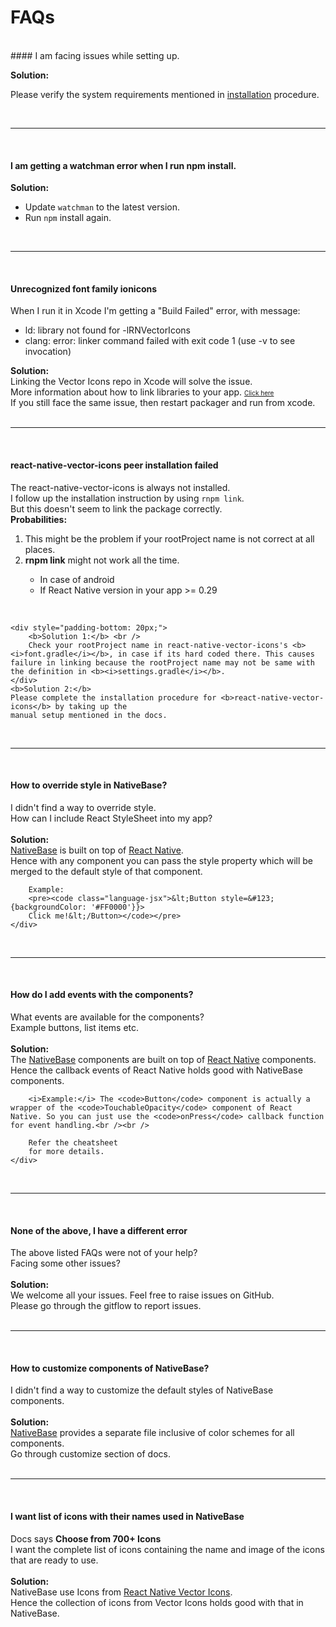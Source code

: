 # FAQs

<br />
<a id="installation-failed"></a>
#### I am facing issues while setting up.

<b>Solution:</b>

Please verify the system requirements mentioned in [installation](/docs/GetStarted.md) procedure.

<br />
<hr>
<br />

<a id="watchman-error"></a>
#### I am getting a watchman error when I run npm install.

<b>Solution:</b>

<ul>
  <li> Update <code>watchman</code> to the latest version. </li>
  <li> Run <code>npm</code> install again. </li>
</ul>

<br />
<hr>
<br />

<a id="unrecognized-font"></a>
#### Unrecognized font family ionicons

<div class="panel-body">
    When I run it in Xcode I'm getting a "Build Failed" error, with message:
    <ul>
        <li>
            ld: library not found for -lRNVectorIcons
        </li>
        <li>
            clang: error: linker command failed with exit code 1 (use -v to see invocation)
        </li>
    </ul>
</div>
<div class="panel-footer">
    <b>Solution:</b> <br />
    Linking the Vector Icons repo in Xcode will solve the issue.<br />
    More information about how to link libraries to your app.
    <font size="1">
        <a href="http://facebook.github.io/react-native/docs/linking-libraries-ios.html#content">
            Click here
        </a>
    </font><br />
    If you still face the same issue, then restart packager and run from xcode.
</div>

<br />
<hr>
<br />

<a id="icons-peer-installation-failed"></a>
#### react-native-vector-icons peer installation failed

<div class="panel-body">
    The react-native-vector-icons is always not installed.<br />
    I follow up the installation instruction by using <code>rnpm link</code>.<br />
    But this doesn't seem to link the package correctly.
</div>
<div class="panel-footer">
    <b>Probabilities:</b><br />
    <ol>
        <li>This might be the problem if your rootProject name is not correct at all places.</li>
        <li><b>rnpm link</b> might not work all the time.</li>
        <ul>
            <li>In case of android</li>
            <li>If React Native version in your app >= 0.29</li>
        </ul>
    </ol><br />

    <div style="padding-bottom: 20px;">
        <b>Solution 1:</b> <br />
        Check your rootProject name in react-native-vector-icons's <b><i>font.gradle</i></b>, in case if its hard coded there. This causes failure in linking because the rootProject name may not be same with the definition in <b><i>settings.gradle</i></b>.
    </div>
    <b>Solution 2:</b>
    Please complete the installation procedure for <b>react-native-vector-icons</b> by taking up the
    manual setup mentioned in the docs.
</div>

<br />
<hr>
<br />

<a id="override-style"></a>
#### How to override style in NativeBase?

<div id="faq-5" class="panel-collapse collapse">
    <div class="panel-body">
        I didn't find a way to override style. <br />
        How can I include React StyleSheet into my app?
    </div>
    <br />
    <div class="panel-footer">
        <b> Solution: </b><br />
        <a href="https://nativebase.io/">NativeBase</a> is built on top of <a href="https://facebook.github.io/react-native/">React Native</a>.<br />
        Hence with any component you can pass the style property which will be merged to the default style of that component.<br />

        Example:
        <pre><code class="language-jsx">&lt;Button style=&#123;{backgroundColor: '#FF0000'}}>
        Click me!&lt;/Button></code></pre>
    </div>
</div>

<br />
<hr>
<br />

<a id="add-events"></a>
#### How do I add events with the components?

<div id="faq-6" class="panel-collapse collapse">
    <div class="panel-body">
        What events are available for the components?<br />
        Example buttons, list items etc.
    </div>
    <br />
    <div class="panel-footer">
        <b>Solution:</b> <br />
        The <a href="https://nativebase.io/">NativeBase</a> components are built on top of <a href="https://facebook.github.io/react-native/">React Native</a> components. Hence the callback events of React Native holds good with NativeBase components. <br />

        <i>Example:</i> The <code>Button</code> component is actually a wrapper of the <code>TouchableOpacity</code> component of React Native. So you can just use the <code>onPress</code> callback function for event handling.<br /><br />

        Refer the cheatsheet
        for more details.
    </div>
</div>

<br />
<hr>
<br />

<a id="none"></a>
#### None of the above, I have a different error


<div id="faq-7" class="panel-collapse collapse">
    <div class="panel-body">
        The above listed FAQs were not of your help?<br />
        Facing some other issues?
    </div>
    <br />
    <div class="panel-footer">
        <b>Solution:</b> <br />
        We welcome all your issues. Feel free to raise issues on GitHub.<br />
        Please go through the gitflow to report issues.
    </div>
</div>

<br />
<hr>
<br />

<a id="customize"></a>
#### How to customize components of NativeBase?

<div id="faq-8" class="panel-collapse collapse">
    <div class="panel-body">
        I didn't find a way to customize the default styles of NativeBase components. <br />
    </div>
    <br />
    <div class="panel-footer">
        <b> Solution: </b><br />
        <a href="https://nativebase.io/">NativeBase</a> provides a separate file inclusive of color schemes for all components.<br />
        Go through customize section of docs.
    </div>
</div>

<br />
<hr>
<br />

<a id="list-icons"></a>
#### I want list of icons with their names used in NativeBase

<div id="faq-9" class="panel-collapse collapse">
    <div class="panel-body">
        Docs says <b>Choose from 700+ Icons</b><br />
        I want the complete list of icons containing the name and image of the icons that are ready to use.
    </div>
    <br />
    <div class="panel-footer">
        <b> Solution: </b><br />
        NativeBase use Icons from <a href="https://github.com/oblador/react-native-vector-icons">React Native Vector Icons</a>.<br />
        Hence the collection of icons from Vector Icons holds good with that in NativeBase.
    </div>
</div>
